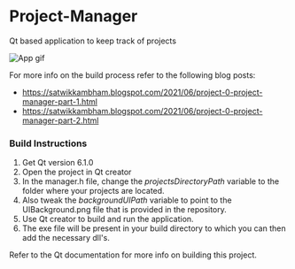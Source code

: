 # Project-Manager
 Qt based application to keep track of projects
 
 ![App gif](https://1.bp.blogspot.com/-dOa9QRSPSuA/YKeqzI3s_KI/AAAAAAAAABU/aqUUa9l4L-4s_h4OYKsacszkwx4XQ-qEACLcBGAsYHQ/w566-h334/4.gif)

For more info on the build process refer to the following blog posts:
- https://satwikkambham.blogspot.com/2021/06/project-0-project-manager-part-1.html
- https://satwikkambham.blogspot.com/2021/06/project-0-project-manager-part-2.html

### Build Instructions

1. Get Qt version 6.1.0
2. Open the project in Qt creator
3. In the manager.h file, change the *projectsDirectoryPath* variable to the folder where your projects are located.
4. Also tweak the *backgroundUIPath* variable to point to the UIBackground.png file that is provided in the repository.
5. Use Qt creator to build and run the application.
6. The exe file will be present in your build directory to which you can then add the necessary dll's.

Refer to the Qt documentation for more info on building this project.

